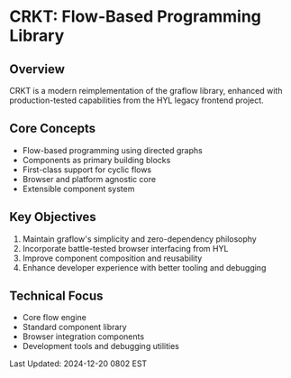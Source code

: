 # CRKT: Flow-Based Programming Library

## Overview
CRKT is a modern reimplementation of the graflow library, enhanced with production-tested capabilities from the HYL legacy frontend project.

## Core Concepts
- Flow-based programming using directed graphs
- Components as primary building blocks
- First-class support for cyclic flows
- Browser and platform agnostic core
- Extensible component system

## Key Objectives
1. Maintain graflow's simplicity and zero-dependency philosophy
2. Incorporate battle-tested browser interfacing from HYL
3. Improve component composition and reusability
4. Enhance developer experience with better tooling and debugging

## Technical Focus
- Core flow engine
- Standard component library
- Browser integration components
- Development tools and debugging utilities

Last Updated: 2024-12-20 0802 EST
